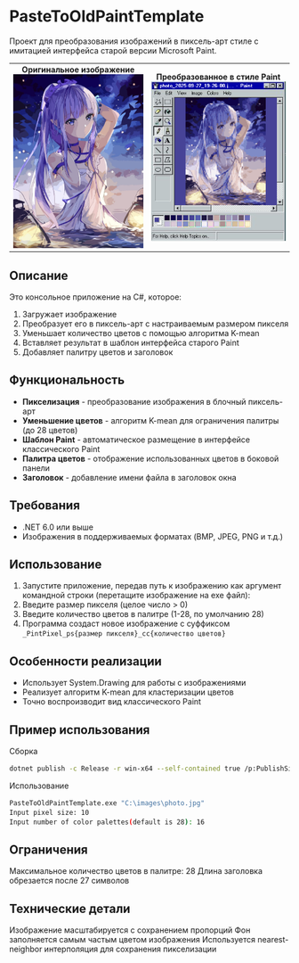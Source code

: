 # PasteToOldPaintTemplate

Проект для преобразования изображений в пиксель-арт стиле с имитацией интерфейса старой версии Microsoft Paint.

<div align="center">
  <table>
    <tr>
      <td align="center">
        <strong>Оригинальное изображение</strong><br>
        <img src="./Assets/photo_2025-09-27_19-26-00.jpg" alt="Оригинальное изображение" width="300">
      </td>
      <td align="center">
        <strong>Преобразованное в стиле Paint</strong><br>
        <img src="./Assets/photo_2025-09-27_19-26-00_PintPixel_ps8_cc28.jpg" alt="Преобразованное изображение в стиле Paint" width="300">
      </td>
    </tr>
  </table>
</div>

## Описание

Это консольное приложение на C#, которое:
1. Загружает изображение
2. Преобразует его в пиксель-арт с настраиваемым размером пикселя
3. Уменьшает количество цветов с помощью алгоритма K-mean
4. Вставляет результат в шаблон интерфейса старого Paint
5. Добавляет палитру цветов и заголовок

## Функциональность

- **Пикселизация** - преобразование изображения в блочный пиксель-арт
- **Уменьшение цветов** - алгоритм K-mean для ограничения палитры (до 28 цветов)
- **Шаблон Paint** - автоматическое размещение в интерфейсе классического Paint
- **Палитра цветов** - отображение использованных цветов в боковой панели
- **Заголовок** - добавление имени файла в заголовок окна

## Требования

- .NET 6.0 или выше
- Изображения в поддерживаемых форматах (BMP, JPEG, PNG и т.д.)

## Использование

1. Запустите приложение, передав путь к изображению как аргумент командной строки (перетащите изображение на exe файл):
2. Введите размер пикселя (целое число > 0)
3. Введите количество цветов в палитре (1-28, по умолчанию 28)
4. Программа создаст новое изображение с суффиксом `_PintPixel_ps{размер пикселя}_cc{количество цветов}`

## Особенности реализации

- Использует System.Drawing для работы с изображениями
- Реализует алгоритм K-mean для кластеризации цветов
- Точно воспроизводит вид классического Paint

## Пример использования
Сборка
```bash
dotnet publish -c Release -r win-x64 --self-contained true /p:PublishSingleFile=true
```
Использование
```bash
PasteToOldPaintTemplate.exe "C:\images\photo.jpg"
Input pixel size: 10
Input number of color palettes(default is 28): 16
```

## Ограничения
Максимальное количество цветов в палитре: 28
Длина заголовка обрезается после 27 символов

## Технические детали
Изображение масштабируется с сохранением пропорций
Фон заполняется самым частым цветом изображения
Используется nearest-neighbor интерполяция для сохранения пикселизации